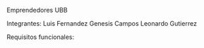 Emprendedores UBB

Integrantes:
Luis Fernandez
Genesis Campos
Leonardo Gutierrez

Requisitos funcionales:
